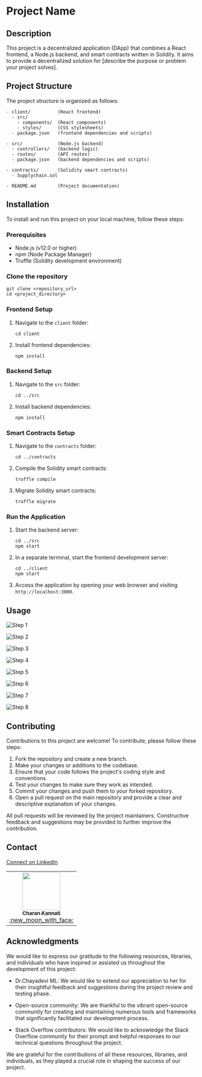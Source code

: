 # Project Name

## Description

This project is a decentralized application (DApp) that combines a React frontend, a Node.js backend, and smart contracts written in Solidity. It aims to provide a decentralized solution for [describe the purpose or problem your project solves].

## Project Structure

The project structure is organized as follows:

```
- client/          (React frontend)
  - src/
    - components/  (React components)
    - styles/      (CSS stylesheets)
  - package.json   (frontend dependencies and scripts)

- src/             (Node.js backend)
  - controllers/   (backend logic)
  - routes/        (API routes)
  - package.json   (backend dependencies and scripts)

- contracts/       (Solidity smart contracts)
  - Supplychain.sol

- README.md        (Project documentation)
```

## Installation

To install and run this project on your local machine, follow these steps:

### Prerequisites

- Node.js (v12.0 or higher)
- npm (Node Package Manager)
- Truffle (Solidity development environment)

### Clone the repository

```
git clone <repository_url>
cd <project_directory>
```

### Frontend Setup

1. Navigate to the `client` folder:
   ```
   cd client
   ```

2. Install frontend dependencies:
   ```
   npm install
   ```

### Backend Setup

1. Navigate to the `src` folder:
   ```
   cd ../src
   ```

2. Install backend dependencies:
   ```
   npm install
   ```

### Smart Contracts Setup

1. Navigate to the `contracts` folder:
   ```
   cd ../contracts
   ```

2. Compile the Solidity smart contracts:
   ```
   truffle compile
   ```
3. Migrate Solidity smart contracts:
   ```
   truffle migrate
   ```

### Run the Application

1. Start the backend server:
   ```
   cd ../src
   npm start
   ```

2. In a separate terminal, start the frontend development server:
   ```
   cd ../client
   npm start
   ```

3. Access the application by opening your web browser and visiting `http://localhost:3000`.

## Usage

![Step 1](images/1.png)

![Step 2](./images/2.png)

![Step 3](./images/3.png)

![Step 4](./images/4.png)

![Step 5](./images/5.png)

![Step 6](./images/6.png)

![Step 7](./images/7.png)

![Step 8](./images/8.png)

## Contributing

Contributions to this project are welcome! To contribute, please follow these steps:

1. Fork the repository and create a new branch.
2. Make your changes or additions to the codebase.
3. Ensure that your code follows the project's coding style and conventions.
4. Test your changes to make sure they work as intended.
5. Commit your changes and push them to your forked repository.
6. Open a pull request on the main repository and provide a clear and descriptive explanation of your changes.

All pull requests will be reviewed by the project maintainers. Constructive feedback and suggestions may be provided to further improve the contribution.

## Contact

[Connect on LinkedIn](https://www.linkedin.com/in/charan-kannati)

<table>
  <tr>
    <td align="center"><a href="https://github.com/charankannati"><img src=https://avatars.githubusercontent.com/u/124780754?v=4" width="100px;" alt=""/><br /><sub><b>Charan Kannati</b></sub></a><br /><a href="" title="">:new_moon_with_face:</a></td>
  </tr>
 </table>

## Acknowledgments

We would like to express our gratitude to the following resources, libraries, and individuals who have inspired or assisted us throughout the development of this project:

- Dr.Chayadevi ML: We would like to extend our appreciation to her for their insightful feedback and suggestions during the project review and testing phase.

- Open-source community: We are thankful to the vibrant open-source community for creating and maintaining numerous tools and frameworks that significantly facilitated our development process.

- Stack Overflow contributors: We would like to acknowledge the Stack Overflow community for their prompt and helpful responses to our technical questions throughout the project.

We are grateful for the contributions of all these resources, libraries, and individuals, as they played a crucial role in shaping the success of our project.


